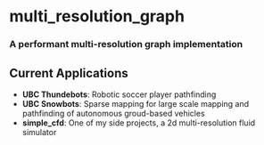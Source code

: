# multi_resolution_graph
### A performant multi-resolution graph implementation
## Current Applications
- **UBC Thundebots**: Robotic soccer player pathfinding
- **UBC Snowbots**: Sparse mapping for large scale mapping and pathfinding of autonomous groud-based vehicles
- **simple_cfd**: One of my side projects, a 2d multi-resolution fluid simulator
